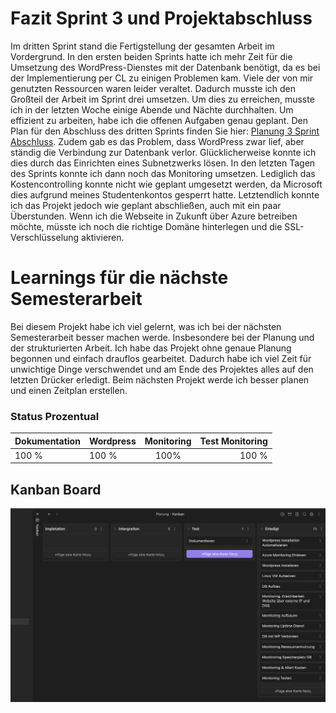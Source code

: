 # Fazit Sprint 3 und Projektabschluss

Im dritten Sprint stand die Fertigstellung der gesamten Arbeit im Vordergrund. In den ersten beiden Sprints hatte ich mehr Zeit für die Umsetzung des WordPress-Dienstes mit der Datenbank benötigt, da es bei der Implementierung per CL zu einigen Problemen kam. Viele der von mir genutzten Ressourcen waren leider veraltet. Dadurch musste ich den Großteil der Arbeit im Sprint drei umsetzen. Um dies zu erreichen, musste ich in der letzten Woche einige Abende und Nächte durchhalten. Um effizient zu arbeiten, habe ich die offenen Aufgaben genau geplant. Den Plan für den Abschluss des dritten Sprints finden Sie hier: [Planung 3 Sprint Abschluss](https://reviewgpt.net/Planung/Planung%203%20Sprint%20Abschluss.md). Zudem gab es das Problem, dass WordPress zwar lief, aber ständig die Verbindung zur Datenbank verlor. Glücklicherweise konnte ich dies durch das Einrichten eines Subnetzwerks lösen. In den letzten Tagen des Sprints konnte ich dann noch das Monitoring umsetzen. Lediglich das Kostencontrolling konnte nicht wie geplant umgesetzt werden, da Microsoft dies aufgrund meines Studentenkontos gesperrt hatte. Letztendlich konnte ich das Projekt jedoch wie geplant abschließen, auch mit ein paar Überstunden. Wenn ich die Webseite in Zukunft über Azure betreiben möchte, müsste ich noch die richtige Domäne hinterlegen und die SSL-Verschlüsselung aktivieren.

# Learnings für die nächste Semesterarbeit

Bei diesem Projekt habe ich viel gelernt, was ich bei der nächsten Semesterarbeit besser machen werde. Insbesondere bei der Planung und der strukturierten Arbeit. Ich habe das Projekt ohne genaue Planung begonnen und einfach drauflos gearbeitet. Dadurch habe ich viel Zeit für unwichtige Dinge verschwendet und am Ende des Projektes alles auf den letzten Drücker erledigt. Beim nächsten Projekt werde ich besser planen und einen Zeitplan erstellen.

### Status Prozentual

| Dokumentation | Wordpress | Monitoring | Test Monitoring |  
| - | :- | :-: | -: |  
| 100 % | 100 % | 100% | 100 % | 


## Kanban Board

![](attachments/Pasted%20image%2020230711234852.png)


